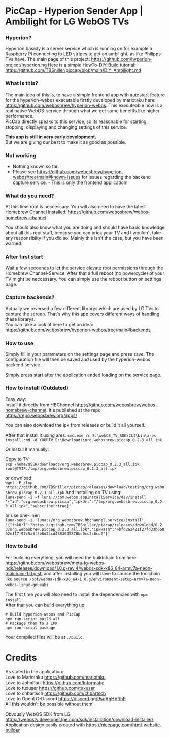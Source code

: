 
# PicCap - Hyperion Sender App | Ambilight for LG WebOS TVs  
  
### Hyperion?  
Hyperion basicly is a server service which is running on for example a Raspberry Pi connecting to LED stripes to get an ambilight, as like Philipps TVs have. The main page of this project: https://github.com/hyperion-project/hyperion.ng Here is a simple HowTo-DIY-Build tutorial: https://github.com/TBSniller/piccap/blob/main/DIY_Ambilight.md
  
  
### What is this?  
The main idea of this is, to have a simple frontend app with autostart feature for the hyperion-webos executable firstly developed by mariotaku here: https://github.com/webosbrew/hyperion-webos. This executeable now is a real native WebOS-service through what we get some benefits like higher performance.  
PicCap directly speaks to this service, so its reasonable for starting, stopping, displaying and changing settings of this service.   
  
**This app is still in very early development.**  
But we are giving our best to make it as good as possible.

### Not working  
- Nothing known so far.  
- Please see https://github.com/webosbrew/hyperion-webos/tree/main#known-issues for issues regarding the backend capture service. - This is only the frontend application!  

### What do you need?  

At this time root is neccessary. You will also need to have the latest Homebrew Channel installed: https://github.com/webosbrew/webos-homebrew-channel

You should also know what you are doing and should have basic knowledge about all this root stuff, because you can brick your TV and I wouldn't take any responsibilty if you did so. Mainly this isn't the case, but you have been warned. 
  
### After first start  
Wait a few secounds to let the service elevate root permissions through the Homebrew Channel-Service. After that a full reboot (no powercycle) of your TV might be neccessary. You can simply use the reboot button on settings page.
  
  
### Capture backends?
Actually we reversed a few different librarys which are used by LG TVs to capture the screen. That's why this app covers different ways of handling these librarys.  
You can take a look at here to get an idea: https://github.com/webosbrew/hyperion-webos/tree/main#backends

### How to use  
Simply fill in your parameters on the settings page and press save. The configuration file will then be saved and used by the hyperion-webos backend service.
  
Simply press start after the application ended loading on the service page.
  
### How to install (Outdated)   
Easy way:  
Install it directly from HBChannel https://github.com/webosbrew/webos-homebrew-channel. It's published at the repo: https://repo.webosbrew.org/apps/  

You can also download the ipk from releases or build it all yourself.
  
After that install it using ares:
`cmd.exe /c E:\webOS_TV_SDK\CLI\bin\ares-install.cmd -d YOURTV E:\Downloads\org.webosbrew.piccap_0.2.3_all.ipk`
  
Or install it manually:  
  
Copy to TV:  
`scp /home/USER/downloads/org.webosbrew.piccap_0.2.3_all.ipk root@TVIP:/tmp/org.webosbrew.piccap_0.2.3_all.ipk`

or download:  
`wget -P /tmp https://github.com/TBSniller/piccap/releases/download/testing/org.webosbrew.piccap_0.2.3_all.ipk`
And installing on TV using:  
`luna-send -i -f luna://com.webos.appInstallService/dev/install '{"id":"org.webosbrew.piccap","ipkUrl":"/tmp/org.webosbrew.piccap_0.2.3_all.ipk","subscribe":true}'` 
  
or use one-liner:  
`luna-send -i 'luna://org.webosbrew.hbchannel.service/install' '{"ipkUrl":"https://github.com/TBSniller/piccap/releases/download/0.2.3/org.webosbrew.piccap_0.2.3_all.ipk","ipkHash":"4bfd262421f27fd33b66062e117f97c5a3f3b8d24cd4583645878bd0cc3c6cc2"}'`
  

### How to build  
  
For building everything, you will need the buildchain from here https://github.com/webosbrew/meta-lg-webos-ndk/releases/download/1.0.g-rev.4/webos-sdk-x86_64-armv7a-neon-toolchain-1.0.g.sh and after installing you will have to source the toolchain like `source /opt/webos-sdk-x86_64/1.0.g/environment-setup-armv7a-neon-webos-linux-gnueabi`.

The first time you will also need to install the dependencies with `npm install`.  
After that you can build everything up:
```
# Build hyperion-webos and PicCap
npm run-script build-all
# Package them to a IPK
npm run-script package
```  
Your compiled files will be at `./build`.
  
# Credits  
As stated in the application:  
Love to Mariotaku https://github.com/mariotaku  
Love to JohnPaul https://github.com/Informatic  
Love to tuxuser https://github.com/tuxuser  
Love to chbartsch https://github.com/chbartsch  
Love to OpenLG-Discord https://discord.gg/9sqAgHVRhP  
All this wouldn't be possible without them!  
  
Obvously WebOS SDK from LG https://webostv.developer.lge.com/sdk/installation/download-installer/  
Application design easily created with https://nicepage.com/html-website-builder  
